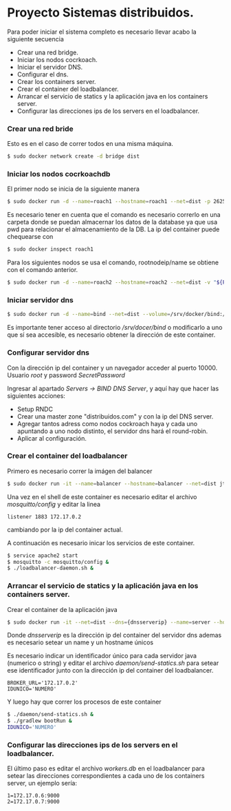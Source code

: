 # Proyecto Sistemas distribuidos.

Para poder iniciar el sistema completo es necesario llevar acabo la siguiente secuencia

  - Crear una red bridge.
  - Iniciar los nodos cocrkoach.
  - Iniciar el servidor DNS.
  - Configurar el dns.
  - Crear los containers server.
  - Crear el container del loadbalancer.
  - Arrancar el servicio de statics  y la aplicación java en los containers server.
  - Configurar las direcciones ips de los servers en el loadbalancer.

### Crear una red bride
Esto es en el caso de correr todos en una misma máquina.
```sh
$ sudo docker network create -d bridge dist
```
### Iniciar los nodos cocrkoachdb

El primer nodo se inicia de la siguiente manera

```sh
$ sudo docker run -d --name=roach1 --hostname=roach1 --net=dist -p 26257:26257 -p 8080:8080 -v "${PWD}/cockroach-data/roach1:/cockroach/cockroach-data" cockroachdb/cockroach:beta-20161201 start --insecure
```
Es necesario tener en cuenta que el comando es necesario correrlo en una carpeta donde se puedan almacernar los datos de la database ya que usa pwd para relacionar el almacenamiento de la DB.
La ip del container puede chequearse con 

```sh
$ sudo docker inspect roach1
```
Para los siguientes nodos se usa el comando, rootnodeip/name se obtiene con el comando anterior.
```sh
$ sudo docker run -d --name=roach2 --hostname=roach2 --net=dist -v "${PWD}/cockroach-data/roach2:/cockroach/cockroach-data" cockroachdb/cockroach:beta-20161201 start --insecure --join={rootnodeip/name}
```
### Iniciar servidor dns

```sh
$ sudo docker run -d --name=bind --net=dist --volume=/srv/docker/bind:/data   --env='ROOT_PASSWORD=SecretPassword' sameersbn/bind:latest
```
Es importante tener acceso al directorio */srv/docer/bind* o modificarlo a uno que sí sea accesible, es necesario obtener la dirección de este container.

### Configurar servidor dns

Con la dirección ip del container y un navegador acceder al puerto 10000. Usuario *root* y password *SecretPassword*

Ingresar al apartado *Servers -> BIND DNS Server*, y aquí hay que hacer las siguientes acciones:
- Setup RNDC
- Crear una master zone "distribuidos.com" y con la ip del DNS server.
- Agregar tantos adress como nodos cockroach haya y cada uno apuntando a uno nodo distinto, el servidor dns hará el round-robin.
- Aplicar al configuración.

### Crear el container del loadbalancer

Primero es necesario correr la imágen del balancer
```sh
$ sudo docker run -it --name=balancer --hostname=balancer --net=dist jtierno/7574a16c2proy:balancer /bin/bash
```
Una vez en el shell de este container es necesario editar el archivo *mosquitto/config* y editar la linea 
```
listener 1883 172.17.0.2
```
cambiando por la ip del container actual.

A continuación es necesario inicar los servicios de este container.
```sh
$ service apache2 start
$ mosquitto -c mosquitto/config &
$ ./loadbalancer-daemon.sh &
```
### Arrancar el servicio de statics  y la aplicación java en los containers server.

Crear el container de la aplicación java

```sh
$ sudo docker run -it --net=dist --dns={dnsserverip} --name=server --hostname=server jtierno/7574a16c2proy:server /bin/bash
```
Donde *dnsserverip* es la dirección ip del container del servidor dns ademas es necesario setear un name y un hostname únicos

Es necesario indicar un identificador único para cada servidor java (numerico o string) y editar el archivo *daemon/send-statics.sh* para setear ese identificador junto con la dirección ip del container del loadbalancer.
```
BROKER_URL='172.17.0.2'
IDUNICO='NUMERO'
```
Y luego hay que correr los procesos de este container

```sh
$ ./daemon/send-statics.sh &
$ ./gradlew bootRun &
IDUNICO='NUMERO'
```

### Configurar las direcciones ips de los servers en el loadbalancer.

El último paso es editar el archivo *workers.db* en el loadbalancer para setear las direcciones correspondientes a cada uno de los containers server, un ejemplo sería:

```
1=172.17.0.6:9000
2=172.17.0.7:9000
```

